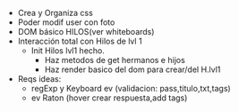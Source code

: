 - Crea y Organiza css
- Poder modif user con foto 
- DOM básico HILOS(ver whiteboards) 
- Interacción total con Hilos de lvl 1
  - Init Hilos lvl1 hecho.
    - Haz metodos de get hermanos e hijos
    - Haz render basico del dom para crear/del H.lvl1
- Reqs ideas:
  - regExp y Keyboard ev (validacion: pass,titulo,txt,tags)
  - ev Raton (hover crear respuesta,add tags)

